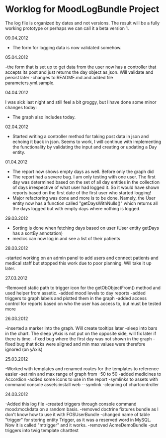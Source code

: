 Worklog for MoodLogBundle Project
==================================

The log file is organized by dates and not versions. The result will be a  fully working prototype or perhaps we
can call it a beta version 1.

09.04.2012

- The form for logging data is now validated somehow.

05.04.2012

-the form that is set up to get data from the user now has a controller that accepts its post and just returns the day object as json. Will validate and persist later
-changes to README.md and added file parameters.yml.sample. 

04.04.2012

I was sick last night and still feel a bit groggy, but I have done some minor changes today:
- The graph also includes today.

02.04.2012

- Started writing a controller method for taking post data in json and echoing it back in json. Seems to work, I
will continue with implementing the functionality by validating the input and creating or updating a Day entity.

01.04.2012

- The report now shows empty days as well. Before only the graph did
- The report had a severe bug. I am only testing with one user. The first day was determined based on the set of all
day entities in the collection of days irrespective of what user had logged it. So it would have shown reports based on
the first date of the first user who started logging!
- Major refactoring was done and more is to be done. Namely, the User entity now has a function called "getDaysWithNulls()"
which returns all the days logged but with empty days where nothing is logged.

29.03.2012

- Sorting is done when fetching days based on user (User entity getDays has a sortBy annotation)
- medics can now log in and see a list of their patients

28.03.2012

-started working on an admin panel to add users and connect patients and medical staff but stopped this work due to poor
planning. Will take it up later.

27.03.2012

-Removed static path to trigger icon for the getObObjectFrom() method and used helper from assetic.
-added mood levels to day reports
-added triggers to graph labels and plotted them in the graph
-added access control for reports based on who the user has access to, but must be tested more

26.03.2012

-inserted a marker into the graph. Will create tooltips later
-sleep into bars in the chart. The sleep yAxis is not put on the opposite side, will fix later if there is time.
-fixed bug where the first day was not shown in the graph
-fixed bug that ticks were aligned and min max values were therefore ignored (on yAxis)

25.03.2012

-Worked with templates and renamed routes for the templates to reference easier
-set min and max range of graph from -50 to 50
-added medicines to Accordion
-added some icons to use in the report
-symlinks to assets with command console assets:install web --symlink
-cleaning of chartcontroller

24.03.2012

-Added this log file
-created triggers through console command mood:mockdata on a random basis.
-removed doctrine fixtures bundle as I don't know how to use it with FOSUserBundle
-changed name of table "trigger" for storing entity Trigger, as it was a reserved word in MySQL. Now it
	is called "mtrigger" and it works.
-removed AcmeDemoBundle
-put triggers into twig template charttest